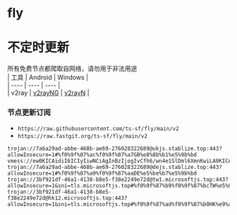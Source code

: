 # fly
# 不定时更新
所有免费节点都爬取自网络，请勿用于非法用途  
|  工具  | Android  | Windows  |  
|  ----  | ----   | ----  |  
| v2ray  | [v2rayNG](https://github.com/2dust/v2rayNG/releases) | [v2rayN](https://github.com/2dust/v2rayN/releases) |  
  
### 节点更新订阅  
- `https://raw.githubusercontent.com/ts-sf/fly/main/v2`  
- `https://raw.fastgit.org/ts-sf/fly/main/v2`  
``` 
trojan://7a6a29ad-abbe-468b-ae69-276028322689@ukjs.stablize.top:443?allowInsecure=1#%f0%9f%87%ac%f0%9f%87%a7GB%e8%8b%b1%e5%9b%bd
vmess://ew0KICAidiI6ICIyIiwNCiAgInBzIjogIvCfh6/wn4e1SlDml6XmnKwiLA0KICAiYWRkIjogInQuY2NjYW8uY3lvdSIsDQogICJwb3J0IjogIjE2NjE3IiwNCiAgImlkIjogImJkZmU1MjdiLTUzOTQtNDUzNy04MTQwLWQ0MTA3MjNhNzVhZiIsDQogICJhaWQiOiAiMCIsDQogICJzY3kiOiAiYXV0byIsDQogICJuZXQiOiAid3MiLA0KICAidHlwZSI6ICJub25lIiwNCiAgImhvc3QiOiAidC5jY2Nhby5jeW91IiwNCiAgInBhdGgiOiAiLyIsDQogICJ0bHMiOiAiIiwNCiAgInNuaSI6ICIiDQp9
trojan://7a6a29ad-abbe-468b-ae69-276028322689@dejs.stablize.top:443?allowInsecure=1#%f0%9f%87%a9%f0%9f%87%aaDE%e5%be%b7%e5%9b%bd
trojan://3bf921df-46a1-4138-b8e5-f38e2249e72d@tw1.microsoftjs.top:443?allowInsecure=1&sni=tls.microsoftjs.top#%f0%9f%87%b9%f0%9f%87%bcTW%e5%8f%b0%e6%b9%be
trojan://3bf921df-46a1-4138-b8e5-f38e2249e72d@hk12.microsoftjs.top:443?allowInsecure=1&sni=tls.microsoftjs.top#%f0%9f%87%ad%f0%9f%87%b0HK%e9%a6%99%e6%b8%af
```